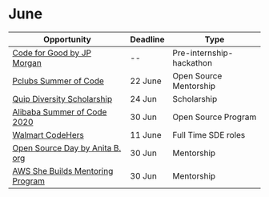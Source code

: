# June

Opportunity|Deadline|Type
----|-----|-----
[Code for Good by JP Morgan](https://careers.jpmorgan.com/us/en/students/programs/code-for-good?search=&tags=location__AsiaPacific__India) | -- | Pre-internship-hackathon
[Pclubs Summer of Code](https://www.pclubsummerofcode.in/) | 22 June | Open Source Mentorship
[Quip Diversity Scholarship](https://quip.com/blog/2020-quip-diversity-scholarship) | 24 Jun | Scholarship
[Alibaba Summer of Code 2020](https://www.alibabacloud.com/blog/alibaba-summer-of-code-2020-leading-the-new-open-source-trend_596241) | 30 Jun | Open Source Program
[Walmart CodeHers](https://dare2compete.com/o/walmart-codehers-walmart-india-pvt-ltd-167089) | 11 June | Full Time SDE roles
[Open Source Day by Anita B. org](https://anitab.org/events-programs/open-source-day/) | 30 Jun | Mentorship
[AWS She Builds Mentoring Program](https://awsshebuildsmentoringprogram.splashthat.com/) | 30 Jun | Mentorship
